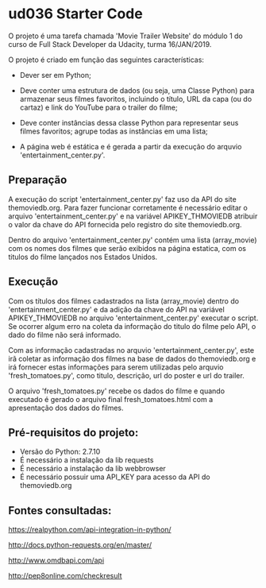 # ud036 Starter Code

O projeto é uma tarefa chamada 'Movie Trailer Website' do módulo 1 do curso de Full Stack Developer da Udacity, turma 16/JAN/2019.

O projeto é criado em função das seguintes características:

- Dever ser em Python;

- Deve conter uma estrutura de dados (ou seja, uma Classe Python) para armazenar seus filmes favoritos, incluindo o título, URL da capa 
(ou do cartaz) e link do YouTube para o trailer do filme;

- Deve conter instâncias dessa classe Python para representar seus filmes favoritos; agrupe todas as instâncias em uma lista;

- A página web é estática e é gerada a partir da execução do arquvio 'entertainment_center.py'.

## Preparação

A execução do script 'entertainment_center.py' faz uso da API do site themoviedb.org. Para fazer funcionar corretamente é necessário editar o arquivo 'entertainment_center.py' e na variável APIKEY_THMOVIEDB atribuir o valor da chave do API fornecida pelo registro do site themoviedb.org. 

Dentro do arquivo 'entertainment_center.py' contém uma lista (array_movie) com os nomes dos filmes que serão exibidos na página estatica, com os titulos do filme lançados nos Estados Unidos.

## Execução

Com os títulos dos filmes cadastrados na lista (array_movie) dentro do 'entertainment_center.py' e da adição da chave do API na variável APIKEY_THMOVIEDB no arquivo 'entertainment_center.py' executar o script. Se ocorrer algum erro na coleta da informação do titulo do filme pelo API, o dado do filme não será informado.

Com as informação cadastradas no arquvio 'entertainment_center.py', este irã coletar as informação dos filmes na base de dados do themoviedb.org e irá fornecer estas informações para serem utilizadas pelo arquvio 'fresh_tomatoes.py', como titulo, descrição, url do poster e url do trailer.

O arquivo 'fresh_tomatoes.py' recebe os dados do filme e quando executado é gerado o arquivo final fresh_tomatoes.html com a apresentação dos dados do filmes.

## Pré-requisitos do projeto:                
- Versão do Python: 2.7.10
- É necessário a instalação da lib requests
- É necessário a instalação da lib webbrowser
- É necessário possuir uma API_KEY para acesso da API do themoviedb.org

## Fontes consultadas:
https://realpython.com/api-integration-in-python/

http://docs.python-requests.org/en/master/

http://www.omdbapi.com/api

http://pep8online.com/checkresult


